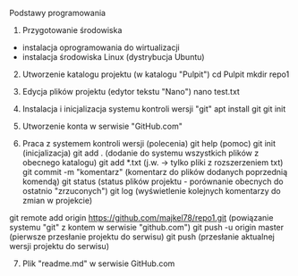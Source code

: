 Podstawy programowania

1. Przygotowanie środowiska
- instalacja oprogramowania do wirtualizacji
- instalacja środowiska Linux (dystrybucja Ubuntu)

2. Utworzenie katalogu projektu (w katalogu "Pulpit")
cd Pulpit
mkdir repo1

3. Edycja plików projektu (edytor tekstu "Nano")
nano test.txt

4. Instalacja i inicjalizacja systemu kontroli wersji "git"
apt install git
git init

5. Utworzenie konta w serwisie "GitHub.com"

6. Praca z systemem kontroli wersji (polecenia)
git help	(pomoc)
git init	(inicjalizacja)
git add .	(dodanie do systemu wszystkich plików z obecnego katalogu)
git add *.txt	(j.w. -> tylko pliki z rozszerzeniem txt)
git commit -m "komentarz"	(komentarz do plików dodanych poprzednią komendą)
git status	(status plików projektu - porównanie obecnych do ostatnio "zrzuconych")
git log		(wyświetlenie kolejnych komentarzy do zmian w projekcie)

git remote add origin https://github.com/majkel78/repo1.git
(powiązanie systemu "git" z kontem w serwisie "github.com")
git push -u origin master	(pierwsze przesłanie projektu do serwisu)
git push	(przesłanie aktualnej wersji projektu do serwisu)

7. Plik "readme.md" w serwisie GitHub.com

